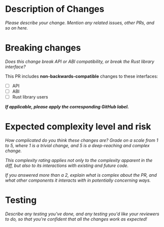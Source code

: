 # Description of Changes

*Please describe your change. Mention any related issues, other PRs, and so on here.*

# Breaking changes

*Does this change break API or ABI compatibility, or break the Rust library
interface?*

This PR includes **non-backwards-compatible** changes to these interfaces:
- [ ] API
- [ ] ABI
- [ ] Rust library users

_**If applicable, please apply the corresponding GitHub label.**_

# Expected complexity level and risk

*How complicated do you think these changes are? Grade on a scale from 1 to 5,
where 1 is a trivial change, and 5 is a deep-reaching and complex change.*

*This complexity rating applies not only to the complexity apparent in the diff,
but also to its interactions with existing and future code.*

*If you answered more than a 2, explain what is complex about the PR,
and what other components it interacts with in potentially concerning ways.*

# Testing

*Describe any testing you've done, and any testing you'd like your reviewers to do,
so that you're confident that all the changes work as expected!*
